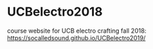# UCBelectro2018
course website for UCB electro crafting fall 2018: https://socalledsound.github.io/UCBelectro2019/
